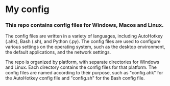 # My config

### This repo contains config files for Windows, Macos and Linux. 

The config files are written in a variety of languages, including AutoHotkey (.ahk), Bash (.sh), and Python (.py). The config files are used to configure various settings on the operating system, such as the desktop environment, the default applications, and the network settings.

The repo is organized by platform, with separate directories for Windows and Linux. Each directory contains the config files for that platform. The config files are named according to their purpose, such as "config.ahk" for the AutoHotkey config file and "config.sh" for the Bash config file.
